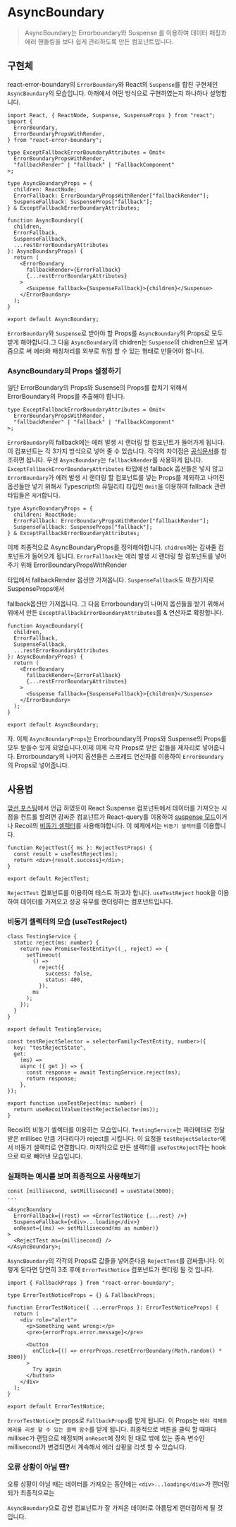 # AsyncBoundary

> AsyncBoundary는 Errorboundary와 Suspense
> 를 이용하여 데이터 패칭과 에러 핸들링을 보다 쉽게 관리하도록 만든 컴포넌트입니다.

## 구현체

react-error-boundary의 `ErrorBoundary`와 React의 `Suspense`를 합친 구현체인 `AsyncBoundary`의 모습입니다. 아래에서 어떤 방식으로 구현하였는지 하나하나 설명합니다.

```tsx
import React, { ReactNode, Suspense, SuspenseProps } from "react";
import {
  ErrorBoundary,
  ErrorBoundaryPropsWithRender,
} from "react-error-boundary";

type ExceptFallbackErrorBoundaryAttributes = Omit<
  ErrorBoundaryPropsWithRender,
  "fallbackRender" | "fallback" | "FallbackComponent"
>;

type AsyncBoundaryProps = {
  children: ReactNode;
  ErrorFallback: ErrorBoundaryPropsWithRender["fallbackRender"];
  SuspenseFallback: SuspenseProps["fallback"];
} & ExceptFallbackErrorBoundaryAttributes;

function AsyncBoundary({
  children,
  ErrorFallback,
  SuspenseFallback,
  ...restErrorBoundaryAttributes
}: AsyncBoundaryProps) {
  return (
    <ErrorBoundary
      fallbackRender={ErrorFallback}
      {...restErrorBoundaryAttributes}
    >
      <Suspense fallback={SuspenseFallback}>{children}</Suspense>
    </ErrorBoundary>
  );
}

export default AsyncBoundary;
```

`ErrorBoundary`와 `Suspense`로 받아야 할 Props를 `AsyncBoundary`의 Props로 모두 받게 해야합니다.그 다음 `AsyncBoundary`의 chidren는 `Suspense`의 chidren으로 넘겨 줌으로 써 에러와 패칭처리를 외부로 위임 할 수 있는 형태로 만들어야 합니다.

### AsyncBoundary의 Props 설정하기

일단 ErrorBoundary의 Props와 Susense의 Props를 합치기 위해서 ErrorBoundary의 Props를 추출해야 합니다.

```tsx
type ExceptFallbackErrorBoundaryAttributes = Omit<
  ErrorBoundaryPropsWithRender,
  "fallbackRender" | "fallback" | "FallbackComponent"
>;
```

`ErrorBoundary`의 fallback에는 에러 발생 시 랜더링 할 컴포넌트가 들어가게 됩니다. 이 컴포넌트는 각 3가지 방식으로 넣어 줄 수 있습니다. 각각의 차이점은 [공식문서](https://www.npmjs.com/package/react-error-boundary)를 참조하면 됩니다. 우선 `AsyncBoundary`는 `fallbackRender`를 사용하게 됩니다. `ExceptFallbackErrorBoundaryAttributes` 타입에선 fallback 옵션들은 넣지 않고 `ErrorBoundary`가 에러 발생 시 랜더링 할 컴포넌트를 넣는 Props를 제외하고 나머진 옵션들만 넣기 위해서 Typescript의 유틸리티 타입인 `Omit`을 이용하여 fallback 관련 타입들은 `제거`합니다.

```tsx
type AsyncBoundaryProps = {
  children: ReactNode;
  ErrorFallback: ErrorBoundaryPropsWithRender["fallbackRender"];
  SuspenseFallback: SuspenseProps["fallback"];
} & ExceptFallbackErrorBoundaryAttributes;
```

이제 최종적으로 AsyncBoundaryProps를 정의해야합니다. `chidren`에는 감싸줄 컴포넌트가 들어오게 됩니다. `ErrorFallback`는 에러 발생 시 랜더링 할 컴포넌트를 넣어주기 위해 ErrorBoundaryPropsWithRender

타입에서 fallbackRender 옵션만 가져옵니다. `SuspenseFallback`도 마찬가지로 SuspenseProps에서

fallback옵션만 가져옵니다. 그 다음 Errorboundary의 나머지 옵션들을 받기 위해서 위에서 만든 `ExceptFallbackErrorBoundaryAttributes`를 & 연산자로 확장합니다.

```tsx
function AsyncBoundary({
  children,
  ErrorFallback,
  SuspenseFallback,
  ...restErrorBoundaryAttributes
}: AsyncBoundaryProps) {
  return (
    <ErrorBoundary
      fallbackRender={ErrorFallback}
      {...restErrorBoundaryAttributes}
    >
      <Suspense fallback={SuspenseFallback}>{children}</Suspense>
    </ErrorBoundary>
  );
}

export default AsyncBoundary;
```

자. 이제 `AsyncBoundaryProps`는 Errorboundary의 Props와 Suspense의 Props를 모두 받을수 있게 되었습니다.이제 이제 각각 Props로 받은 값들을 제자리로 넣어줍니다. Errorboundary의 나머지 옵션들은 스프레드 연산자를 이용하여 `ErrorBoundary`의 Props로 넣어줍니다.

## 사용법

[앞선 포스팅](https://varletc0nst.tistory.com/38)에서 언급 하였듯이 React Suspense 컴포넌트에서 데이터를 가져오는 시점을 컨트롤 할려면 감싸준 컴포넌트가 React-query를 이용하여 [suspense 모드](https://react-query.tanstack.com/guides/suspense#_top)이거나 Recoil의 [비동기 셀렉터](https://recoiljs.org/ko/docs/guides/asynchronous-data-queries/)를 사용해야합니다. 이 예제에서는 `비동기 셀렉터`를 이용합니다.

```tsx
function RejectTest({ ms }: RejectTestProps) {
  const result = useTestReject(ms);
  return <div>{result.success}</div>;
}

export default RejectTest;
```

`RejectTest` 컴포넌트를 이용하여 테스트 하고자 합니다. `useTestReject` hook을 이용하여 데이터를 가져오고 성공 유무를 랜더링하는 컴포넌트입니다.

### 비동기 셀렉터의 모습 (useTestReject)

```tsx
class TestingService {
  static reject(ms: number) {
    return new Promise<TestEntity>((_, reject) => {
      setTimeout(
        () =>
          reject({
            success: false,
            status: 400,
          }),
        ms
      );
    });
  }
}

export default TestingService;

const testRejectSelector = selectorFamily<TestEntity, number>({
  key: "testRejectState",
  get:
    (ms) =>
    async ({ get }) => {
      const response = await TestingService.reject(ms);
      return response;
    },
});

export function useTestReject(ms: number) {
  return useRecoilValue(testRejectSelector(ms));
}
```

Recoil의 비동기 셀렉터를 이용하는 모습입니다. `TestingService`는 파라메터로 전달받은 millisec 만큼 기다리다가 reject를 시킵니다. 이 요청을 `testRejectSelector`에서 비동기 셀렉터로 연결합니다. 마지막으로 만든 셀렉터를 `useTestReject`라는 hook으로 따로 빼어낸 모습입니다.

### 실패하는 예시를 보며 최종적으로 사용해보기

```tsx
const [millisecond, setMillisecond] = useState(3000);
...

<AsyncBoundary
  ErrorFallback={(rest) => <ErrorTestNotice {...rest} />}
  SuspenseFallback={<div>...loading</div>}
  onReset={(ms) => setMillisecond(ms as number)}
>
  <RejectTest ms={millisecond} />
</AsyncBoundary>;
```

`AsyncBoundary`의 각각의 Props로 값들을 넣어준다음 `RejectTest`를 감싸줍니다. 이렇게 된다면 당연히 3초 후에 `ErrorTestNotice` 컴포넌트가 랜더링 될 것 입니다.

```tsx
import { FallbackProps } from "react-error-boundary";

type ErrorTestNoticeProps = {} & FallbackProps;

function ErrorTestNotice({ ...errorProps }: ErrorTestNoticeProps) {
  return (
    <div role="alert">
      <p>Something went wrong:</p>
      <pre>{errorProps.error.message}</pre>

      <button
        onClick={() => errorProps.resetErrorBoundary(Math.random() * 3000)}
      >
        Try again
      </button>
    </div>
  );
}

export default ErrorTestNotice;
```

`ErrorTestNotice`는 props로 `FallbackProps`를 받게 됩니다. 이 Props는 `에러 객체와 에러를 리셋 할 수 있는 콜백 함수`를 받게 됩니다. 최종적으로 버튼을 클릭 할 때마다 millisec가 랜덤으로 배정되며 `onReset`에 정의 된 대로 밖에 있는 종속 변수인 millisecond가 변경되면서 계속해서 에러 상황을 리셋 할 수 있습니다.

### 오류 상황이 아닐 떈?

오류 상황이 아닐 때는 데이터를 가져오는 동안에는 `<div>...loading</div>`가 랜더링 되가 최종적으로는

`AsyncBoundary`으로 감싼 컴포넌트가 잘 가져온 데이터로 아름답게 랜더링하게 될 것 입니다.
